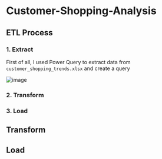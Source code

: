 # Customer-Shopping-Analysis


## ETL Process 


### 1. Extract
First of all, I used Power Query to extract data from `customer_shopping_trends.xlsx` and create a query

![image](https://github.com/user-attachments/assets/7c5dbfd0-2cf7-4a5e-b4fe-84f3269ccf24)

### 2. Transform


### 3. Load


## Transform


## Load





